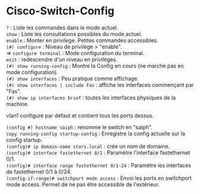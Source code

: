 # Cisco-Switch-Config  

`?` : Liste les commandes dans le mode actuel.  
`show` :  Liste les consultations possibles du mode actuel.  
`enable` : Monter en privilege. Petites commandes accessibles.  
`(#) configure` : Niveau de privilège > "enable".   
=> `configure terminal` : Mode configuration du terminal.  
`exit` : redescendre d'un niveau en privilèges.  
`(#) show running-config` : Montre la Config en cours (ne marche pas en mode configuration).  
`(#) show interfaces` : Peu pratique comme affichage.  
`(#) show interfaces | include Fas` : affiche les interfaces commençant par "Fas".  
`(#) show ip interfaces brief` : toutes les interfaces physiques de la machine.  

vlan1 configuré par défaut et contient tous les ports dessus.  

`(config #) hostname saiph` : renomme le switch en "saiph".  
`copy running-config startup-config` : Enregistre la config actuelle sur la config startup.  
`(config)# ip domain-name stars.local` : crée un nom de domaine.  
`(config)# interface fastethernet 0/1` : Paramètre l'interface fastethernet 0/1.  
`(config)# interface range fastethernet 0/1-24` : Paramètre les interfaces de fastethernet 0/1 à 0/24.  
`(config-if-range)# switchport mode access` : Envoi les ports en switchport mode access. Permet de ne pas être accessible de l'extérieur.   


